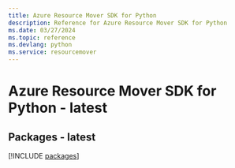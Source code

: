 ```yaml
---
title: Azure Resource Mover SDK for Python
description: Reference for Azure Resource Mover SDK for Python
ms.date: 03/27/2024
ms.topic: reference
ms.devlang: python
ms.service: resourcemover
---
```

# Azure Resource Mover SDK for Python - latest
## Packages - latest
[!INCLUDE [packages](resource-mover-index.md)]